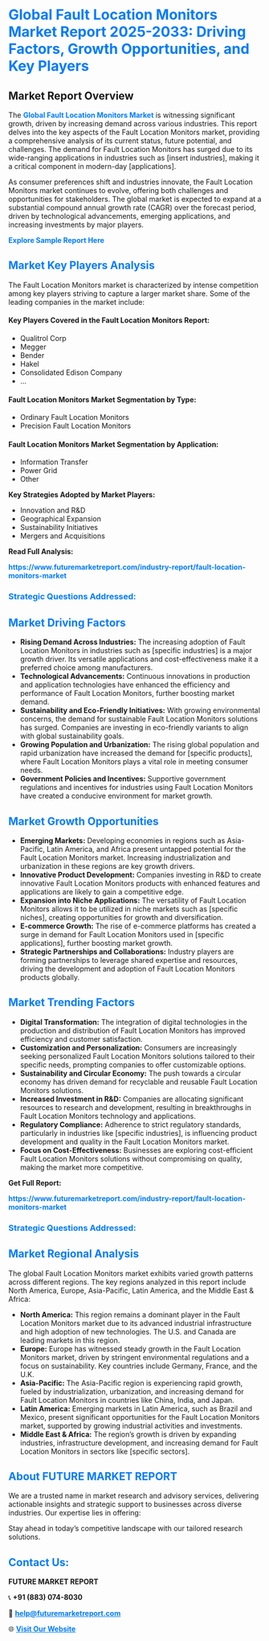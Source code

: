 <h1 style="color: #007BFF;">Global Fault Location Monitors Market Report 2025-2033: Driving Factors, Growth Opportunities, and Key Players</h1>

<section id="overview">
<h2>Market Report Overview</h2>
<p>The <a href="https://www.futuremarketreport.com/industry-report/fault-location-monitors-market" style="color: #007BFF; text-decoration: none;"><strong>Global Fault Location Monitors Market</strong></a> is witnessing significant growth, driven by increasing demand across various industries. This report delves into the key aspects of the Fault Location Monitors market, providing a comprehensive analysis of its current status, future potential, and challenges. The demand for Fault Location Monitors has surged due to its wide-ranging applications in industries such as [insert industries], making it a critical component in modern-day [applications].</p>
<p>As consumer preferences shift and industries innovate, the Fault Location Monitors market continues to evolve, offering both challenges and opportunities for stakeholders. The global market is expected to expand at a substantial compound annual growth rate (CAGR) over the forecast period, driven by technological advancements, emerging applications, and increasing investments by major players.</p>
</section>

<section id="overview">
<p><a href="https://www.futuremarketreport.com/request-sample/reportId=81229" style="color: #007BFF; text-decoration: none;"><strong>Explore Sample Report Here</strong></a></p>
</section>

<section id="key-players">
<h2 style="color: #007BFF;">Market Key Players Analysis</h2>
<p>The Fault Location Monitors market is characterized by intense competition among key players striving to capture a larger market share. Some of the leading companies in the market include:</p>
<h4>Key Players Covered in the Fault Location Monitors Report:</h4>
<ul><li>Qualitrol Corp</li><li>Megger</li><li>Bender</li><li>Hakel</li><li>Consolidated Edison Company</li><li>...</li></ul>
<h4>Fault Location Monitors Market Segmentation by Type:</h4>
<ul><li>Ordinary Fault Location Monitors</li><li>Precision Fault Location Monitors</li></ul>

<h4>Fault Location Monitors Market Segmentation by Application:</h4>
<ul><li>Information Transfer</li><li>Power Grid</li><li>Other</li></ul>
<p><strong>Key Strategies Adopted by Market Players:</strong></p>
<ul>
<li>Innovation and R&D</li>
<li>Geographical Expansion</li>
<li>Sustainability Initiatives</li>
<li>Mergers and Acquisitions</li>
</ul>
</section>

<section>
<p><strong>Read Full Analysis: </strong></p><a href="https://www.futuremarketreport.com/industry-report/fault-location-monitors-market" style="color: #007BFF; text-decoration: none;"><strong>https://www.futuremarketreport.com/industry-report/fault-location-monitors-market</strong></a>
<h3 style="color: #007BFF;">Strategic Questions Addressed:</h3>
</section>

<section id="driving-factors">
<h2 style="color: #007BFF;">Market Driving Factors</h2>
<ul>
<li><strong>Rising Demand Across Industries:</strong> The increasing adoption of Fault Location Monitors in industries such as [specific industries] is a major growth driver. Its versatile applications and cost-effectiveness make it a preferred choice among manufacturers.</li>
<li><strong>Technological Advancements:</strong> Continuous innovations in production and application technologies have enhanced the efficiency and performance of Fault Location Monitors, further boosting market demand.</li>
<li><strong>Sustainability and Eco-Friendly Initiatives:</strong> With growing environmental concerns, the demand for sustainable Fault Location Monitors solutions has surged. Companies are investing in eco-friendly variants to align with global sustainability goals.</li>
<li><strong>Growing Population and Urbanization:</strong> The rising global population and rapid urbanization have increased the demand for [specific products], where Fault Location Monitors plays a vital role in meeting consumer needs.</li>
<li><strong>Government Policies and Incentives:</strong> Supportive government regulations and incentives for industries using Fault Location Monitors have created a conducive environment for market growth.</li>
</ul>
</section>

<section id="growth-opportunities">
<h2 style="color: #007BFF;">Market Growth Opportunities</h2>
<ul>
<li><strong>Emerging Markets:</strong> Developing economies in regions such as Asia-Pacific, Latin America, and Africa present untapped potential for the Fault Location Monitors market. Increasing industrialization and urbanization in these regions are key growth drivers.</li>
<li><strong>Innovative Product Development:</strong> Companies investing in R&D to create innovative Fault Location Monitors products with enhanced features and applications are likely to gain a competitive edge.</li>
<li><strong>Expansion into Niche Applications:</strong> The versatility of Fault Location Monitors allows it to be utilized in niche markets such as [specific niches], creating opportunities for growth and diversification.</li>
<li><strong>E-commerce Growth:</strong> The rise of e-commerce platforms has created a surge in demand for Fault Location Monitors used in [specific applications], further boosting market growth.</li>
<li><strong>Strategic Partnerships and Collaborations:</strong> Industry players are forming partnerships to leverage shared expertise and resources, driving the development and adoption of Fault Location Monitors products globally.</li>
</ul>
</section>

<section id="trending-factors">
<h2 style="color: #007BFF;">Market Trending Factors</h2>
<ul>
<li><strong>Digital Transformation:</strong> The integration of digital technologies in the production and distribution of Fault Location Monitors has improved efficiency and customer satisfaction.</li>
<li><strong>Customization and Personalization:</strong> Consumers are increasingly seeking personalized Fault Location Monitors solutions tailored to their specific needs, prompting companies to offer customizable options.</li>
<li><strong>Sustainability and Circular Economy:</strong> The push towards a circular economy has driven demand for recyclable and reusable Fault Location Monitors solutions.</li>
<li><strong>Increased Investment in R&D:</strong> Companies are allocating significant resources to research and development, resulting in breakthroughs in Fault Location Monitors technology and applications.</li>
<li><strong>Regulatory Compliance:</strong> Adherence to strict regulatory standards, particularly in industries like [specific industries], is influencing product development and quality in the Fault Location Monitors market.</li>
<li><strong>Focus on Cost-Effectiveness:</strong> Businesses are exploring cost-efficient Fault Location Monitors solutions without compromising on quality, making the market more competitive.</li>
</ul>
</section>

<section>
<p><strong>Get Full Report: </strong></p><a href="https://www.futuremarketreport.com/industry-report/fault-location-monitors-market" style="color: #007BFF; text-decoration: none;"><strong>https://www.futuremarketreport.com/industry-report/fault-location-monitors-market</strong></a>
<h3 style="color: #007BFF;">Strategic Questions Addressed:</h3>
</section>


<section id="regional-analysis">
<h2 style="color: #007BFF;">Market Regional Analysis</h2>
<p>The global Fault Location Monitors market exhibits varied growth patterns across different regions. The key regions analyzed in this report include North America, Europe, Asia-Pacific, Latin America, and the Middle East & Africa:</p>
<ul>
<li><strong>North America:</strong> This region remains a dominant player in the Fault Location Monitors market due to its advanced industrial infrastructure and high adoption of new technologies. The U.S. and Canada are leading markets in this region.</li>
<li><strong>Europe:</strong> Europe has witnessed steady growth in the Fault Location Monitors market, driven by stringent environmental regulations and a focus on sustainability. Key countries include Germany, France, and the U.K.</li>
<li><strong>Asia-Pacific:</strong> The Asia-Pacific region is experiencing rapid growth, fueled by industrialization, urbanization, and increasing demand for Fault Location Monitors in countries like China, India, and Japan.</li>
<li><strong>Latin America:</strong> Emerging markets in Latin America, such as Brazil and Mexico, present significant opportunities for the Fault Location Monitors market, supported by growing industrial activities and investments.</li>
<li><strong>Middle East & Africa:</strong> The region’s growth is driven by expanding industries, infrastructure development, and increasing demand for Fault Location Monitors in sectors like [specific sectors].</li>
</ul>
</section>

<footer>
<h2 style="color: #007BFF;">About FUTURE MARKET REPORT</h2>
<p>We are a trusted name in market research and advisory services, delivering actionable insights and strategic support to businesses across diverse industries. Our expertise lies in offering:</p>

<p>Stay ahead in today’s competitive landscape with our tailored research solutions.</p>

<h2 style="color: #007BFF;">Contact Us:</h2>
<p><strong>FUTURE MARKET REPORT</strong></p>
<p>📞 <strong>+91 (883) 074-8030</strong></p>
<p>📧 <strong><a href="mailto:help@futuremarketreport.com" style="color: #007BFF;">help@futuremarketreport.com</a></strong></p>
<p>🌐 <strong><a href="https://www.futuremarketreport.com/" style="color: #007BFF;">Visit Our Website</a></strong></p>
</footer>